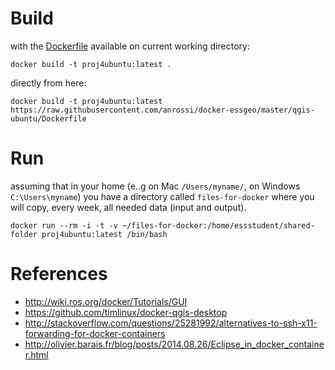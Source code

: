# Build

with the [Dockerfile](Dockerfile) available on current working directory:

```
docker build -t proj4ubuntu:latest .
```

directly from here:

```
docker build -t proj4ubuntu:latest https://raw.githubusercontent.com/anrossi/docker-essgeo/master/qgis-ubuntu/Dockerfile
```

# Run

assuming that in your home  (e..g on Mac ```/Users/myname/```, on Windows ```C:\Users\myname```) you have a directory called ```files-for-docker``` where you will copy, every week, all needed data (input and output).

```
docker run --rm -i -t -v ~/files-for-docker:/home/essstudent/shared-folder proj4ubuntu:latest /bin/bash
```


# References

* http://wiki.ros.org/docker/Tutorials/GUI
* https://github.com/timlinux/docker-qgis-desktop
* http://stackoverflow.com/questions/25281992/alternatives-to-ssh-x11-forwarding-for-docker-containers
* http://olivier.barais.fr/blog/posts/2014.08.26/Eclipse_in_docker_container.html

